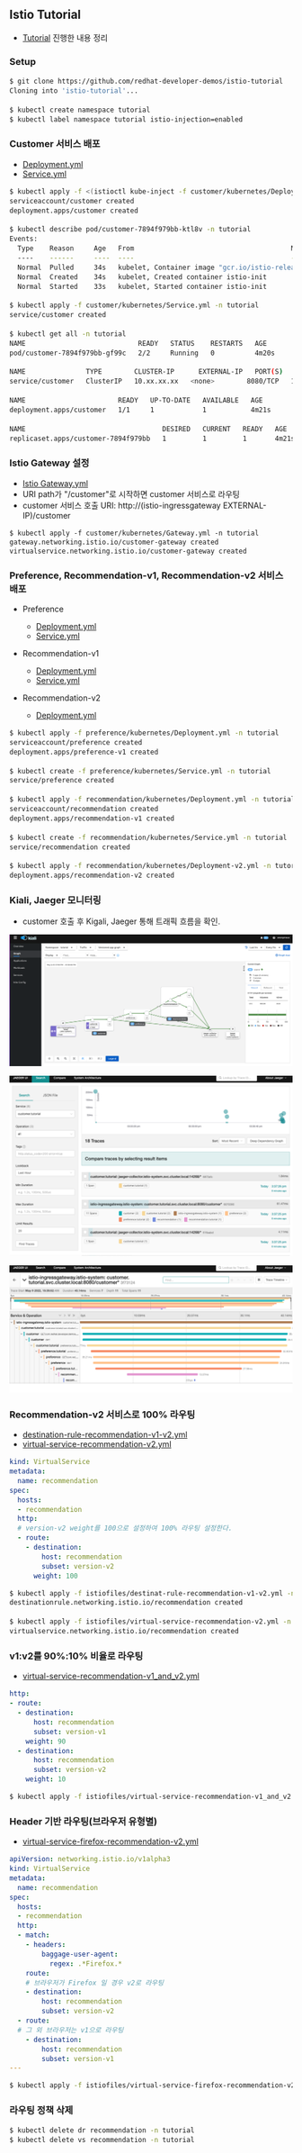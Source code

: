 ## Istio Tutorial

- [Tutorial](https://github.com/redhat-scholars/istio-tutorial) 진행한 내용 정리



### Setup

```sh
$ git clone https://github.com/redhat-developer-demos/istio-tutorial
Cloning into 'istio-tutorial'...

$ kubectl create namespace tutorial
$ kubectl label namespace tutorial istio-injection=enabled
```



### Customer 서비스 배포

- [Deployment.yml](https://github.com/redhat-scholars/istio-tutorial/blob/master/customer/kubernetes/Deployment.yml)
- [Service.yml](https://github.com/redhat-scholars/istio-tutorial/blob/master/customer/kubernetes/Service.yml)

```sh
$ kubectl apply -f <(istioctl kube-inject -f customer/kubernetes/Deployment.yml) -n tutorial
serviceaccount/customer created
deployment.apps/customer created

$ kubectl describe pod/customer-7894f979bb-ktl8v -n tutorial
Events:
  Type    Reason     Age   From                                       Message
  ----    ------     ----  ----                                       -------
  Normal  Pulled     34s   kubelet, Container image "gcr.io/istio-release/proxyv2:1.11.3" already present on machine
  Normal  Created    34s   kubelet, Created container istio-init
  Normal  Started    33s   kubelet, Started container istio-init
  
$ kubectl apply -f customer/kubernetes/Service.yml -n tutorial
service/customer created

$ kubectl get all -n tutorial
NAME                            READY   STATUS    RESTARTS   AGE
pod/customer-7894f979bb-gf99c   2/2     Running   0          4m20s

NAME               TYPE        CLUSTER-IP      EXTERNAL-IP   PORT(S)    AGE
service/customer   ClusterIP   10.xx.xx.xx   <none>        8080/TCP   15s

NAME                       READY   UP-TO-DATE   AVAILABLE   AGE
deployment.apps/customer   1/1     1            1           4m21s

NAME                                  DESIRED   CURRENT   READY   AGE
replicaset.apps/customer-7894f979bb   1         1         1       4m21s
```



### Istio Gateway 설정

- [Istio Gateway.yml](https://github.com/redhat-scholars/istio-tutorial/blob/master/customer/kubernetes/Gateway.yml)
- URI path가 "/customer"로 시작하면 customer 서비스로 라우팅
- customer 서비스 호출 URI: http://(istio-ingressgateway EXTERNAL-IP)/customer

```Sh
$ kubectl apply -f customer/kubernetes/Gateway.yml -n tutorial
gateway.networking.istio.io/customer-gateway created
virtualservice.networking.istio.io/customer-gateway created
```

 

### Preference, Recommendation-v1, Recommendation-v2 서비스 배포

- Preference
  - [Deployment.yml](https://github.com/redhat-scholars/istio-tutorial/blob/master/preference/kubernetes/Deployment.yml)
  - [Service.yml](https://github.com/redhat-scholars/istio-tutorial/blob/master/preference/kubernetes/Service.yml)
- Recommendation-v1
  - [Deployment.yml](https://github.com/redhat-scholars/istio-tutorial/blob/master/recommendation/kubernetes/Deployment.yml)
  - [Service.yml](https://github.com/redhat-scholars/istio-tutorial/blob/master/recommendation/kubernetes/Service.yml)

- Recommendation-v2
  - [Deployment.yml](https://github.com/redhat-scholars/istio-tutorial/blob/master/recommendation/kubernetes/Deployment-v2.yml)

```sh
$ kubectl apply -f preference/kubernetes/Deployment.yml -n tutorial
serviceaccount/preference created
deployment.apps/preference-v1 created

$ kubectl create -f preference/kubernetes/Service.yml -n tutorial
service/preference created

$ kubectl apply -f recommendation/kubernetes/Deployment.yml -n tutorial
serviceaccount/recommendation created
deployment.apps/recommendation-v1 created

$ kubectl create -f recommendation/kubernetes/Service.yml -n tutorial
service/recommendation created

$ kubectl apply -f recommendation/kubernetes/Deployment-v2.yml -n tutorial
deployment.apps/recommendation-v2 created
```



### Kiali, Jaeger 모니터링

- customer 호출 후 Kigali, Jaeger 통해 트래픽 흐름을 확인.

![kiali](./img/kiali.png)

![jaeger](./img/jaeger.png)

![jaeger_span](./img/jaeger_span.png)



### Recommendation-v2 서비스로 100% 라우팅

- [destination-rule-recommendation-v1-v2.yml](https://github.com/redhat-scholars/istio-tutorial/blob/master/istiofiles/destination-rule-recommendation-v1-v2.yml)
- [virtual-service-recommendation-v2.yml](https://github.com/redhat-scholars/istio-tutorial/blob/master/istiofiles/virtual-service-recommendation-v2.yml)

```yml
kind: VirtualService
metadata:
  name: recommendation
spec:
  hosts:
  - recommendation
  http:
  # version-v2 weight를 100으로 설정하여 100% 라우팅 설정한다.
  - route:
    - destination:
        host: recommendation
        subset: version-v2
      weight: 100
```

```sh
$ kubectl apply -f istiofiles/destinat-rule-recommendation-v1-v2.yml -n tutorial
destinationrule.networking.istio.io/recommendation created

$ kubectl apply -f istiofiles/virtual-service-recommendation-v2.yml -n tutorial
virtualservice.networking.istio.io/recommendation created
```



### v1:v2를 90%:10% 비율로 라우팅

- [virtual-service-recommendation-v1_and_v2.yml](https://github.com/redhat-scholars/istio-tutorial/blob/master/istiofiles/virtual-service-recommendation-v1_and_v2.yml)

```yml
http:
- route:
  - destination:
      host: recommendation
      subset: version-v1
    weight: 90
  - destination:
      host: recommendation
      subset: version-v2
    weight: 10
```

```sh
$ kubectl apply -f istiofiles/virtual-service-recommendation-v1_and_v2.yml -n tutorial
```



### Header 기반 라우팅(브라우저 유형별)

- [virtual-service-firefox-recommendation-v2.yml](https://github.com/redhat-scholars/istio-tutorial/blob/master/istiofiles/virtual-service-firefox-recommendation-v2.yml)

```yml
apiVersion: networking.istio.io/v1alpha3
kind: VirtualService
metadata:
  name: recommendation
spec:
  hosts:
  - recommendation
  http:
  - match:
    - headers:
        baggage-user-agent:
          regex: .*Firefox.*
    route:
    # 브라우저가 Firefox 일 경우 v2로 라우팅
    - destination:
        host: recommendation
        subset: version-v2
  - route:
  # 그 외 브라우저는 v1으로 라우팅
    - destination:
        host: recommendation
        subset: version-v1
---
```

```sh
$ kubectl apply -f istiofiles/virtual-service-firefox-recommendation-v2.yml -n tutorial
```



### 라우팅 정책 삭제

```sh
$ kubectl delete dr recommendation -n tutorial
$ kubectl delete vs recommendation -n tutorial
```

